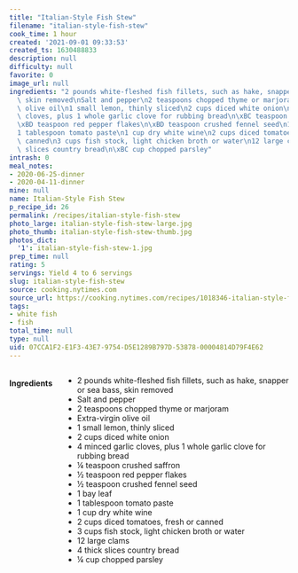 ```yaml
---
title: "Italian-Style Fish Stew"
filename: "italian-style-fish-stew"
cook_time: 1 hour
created: '2021-09-01 09:33:53'
created_ts: 1630488833
description: null
difficulty: null
favorite: 0
image_url: null
ingredients: "2 pounds white-fleshed fish fillets, such as hake, snapper or sea bass,\
  \ skin removed\nSalt and pepper\n2 teaspoons chopped thyme or marjoram\nExtra-virgin\
  \ olive oil\n1 small lemon, thinly sliced\n2 cups diced white onion\n4 minced garlic\
  \ cloves, plus 1 whole garlic clove for rubbing bread\n\xBC teaspoon crushed saffron\n\
  \xBD teaspoon red pepper flakes\n\xBD teaspoon crushed fennel seed\n1 bay leaf\n\
  1 tablespoon tomato paste\n1 cup dry white wine\n2 cups diced tomatoes, fresh or\
  \ canned\n3 cups fish stock, light chicken broth or water\n12 large clams\n4 thick\
  \ slices country bread\n\xBC cup chopped parsley"
intrash: 0
meal_notes:
- 2020-06-25-dinner
- 2020-04-11-dinner
mine: null
name: Italian-Style Fish Stew
p_recipe_id: 26
permalink: /recipes/italian-style-fish-stew
photo_large: italian-style-fish-stew-large.jpg
photo_thumb: italian-style-fish-stew-thumb.jpg
photos_dict:
  '1': italian-style-fish-stew-1.jpg
prep_time: null
rating: 5
servings: Yield 4 to 6 servings
slug: italian-style-fish-stew
source: cooking.nytimes.com
source_url: https://cooking.nytimes.com/recipes/1018346-italian-style-fish-stew?action=click&module=Global%20Search%20Recipe%20Card&pgType=search&rank=3
tags:
- white fish
- fish
total_time: null
type: null
uid: 07CCA1F2-E1F3-43E7-9754-D5E1289B797D-53878-00004814D79F4E62
---
```

<div class="large-8 medium-7 columns" id="writeup">	</div><!-- #writeup -->
</div><!-- #row-one -->
<div class="row" id="row-two">	<div class="medium-4 small-5 columns" id="ingredients"><h4>Ingredients</h4><div class="box box-ingredients content"><ul>
<li>2 pounds white-fleshed fish fillets, such as hake, snapper or sea bass, skin removed</li>
<li>Salt and pepper</li>
<li>2 teaspoons chopped thyme or marjoram</li>
<li>Extra-virgin olive oil</li>
<li>1 small lemon, thinly sliced</li>
<li>2 cups diced white onion</li>
<li>4 minced garlic cloves, plus 1 whole garlic clove for rubbing bread</li>
<li>¼ teaspoon crushed saffron</li>
<li>½ teaspoon red pepper flakes</li>
<li>½ teaspoon crushed fennel seed</li>
<li>1 bay leaf</li>
<li>1 tablespoon tomato paste</li>
<li>1 cup dry white wine</li>
<li>2 cups diced tomatoes, fresh or canned</li>
<li>3 cups fish stock, light chicken broth or water</li>
<li>12 large clams</li>
<li>4 thick slices country bread</li>
<li>¼ cup chopped parsley</li>
</ul>
</div>	</div>	<div class="medium-6 small-7 columns" id="directions">	</div>